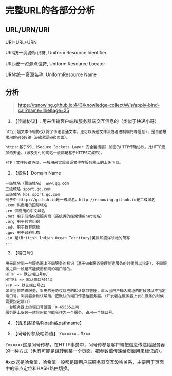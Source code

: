 # 完整URL的各部分分析

## URL/URN/URI
URI=URL+URN

URI:统一资源标识符, Uniform Resource Identifier

URL:统一资源点位符, Uniform Resource Locator

URN:统一资源名称, UniformResource Name

## 分析
> https://rsnowing.github.io:443/knowledge-collect/#/js/apply-bind-call?name=llhe&age=25

1. 【传输协议】：用来传输客户端和服务器端交互信息的（类似于快递小哥）

```
http:超文本传输协议(除了传递普通文本，还可以传递文件流或者进制编码等信息)，是目前最常用的web传输（web就是web页面）。

https:基于SSL（Secure Sockets Layer 安全套接层）加密的HTTP传输协议，比HTTP更加的安全。（涉及支付的网站一般都是基于HTTPS完成的）。

FTP：文件传输协议，一般用来实现资源文件在服务器上的上传下载。
```

2. 【域名】Domain Name

```
一级域名（顶级域名） www.qq.com
二级域名 sport.qq.com
三级域名 kbs.sport.qq.com
例子中 http://github.io是一级域名，http://rsnowing.github.io是二级域名
.com 供商用的国际域名
.cn 供商用的中文域名
.net 用于网络供应服务商（系统类的经常使用net域名）
.org 用于官方组织
.edu 用于教育院校
.gov 用于政府机构
.io 是(British Indian Ocean Territory)英属印度洋领地的简写
...
```

3. 【端口号】
```
用来区分同一台服务器上不同服务的标识（基于web服务管理创建服务的时候可以指定），不同服务之间一般是不能使用相同的端口号的。
HTTP => 默认端口号80
HTTPS => 默认端口号443
FTP => 默认端口号21
如果当前网络服务，采用的是协议对应的默认端口管理，那么当用户输入网址的时候可以不指定端口号，浏览器会默认帮用户把默认的端口传递给服务器。（开发者在服务器上发布服务的时候需要指定端口）
一台服务器上的端口号范围：0~65535之间
服务器上安装一款应用都可能会作为一个服务，占用一个端口号。
```

4. 【请求路径名称path或pathname】

5. 【问号传参及哈希值】 ?xx=xxx...#xxx

  ?xx=xxx这是问号传参，在HTTP事务中，问号传参是客户端把信息传递给服务器的一种方式（也有可能是跳转到某一个页面，把参数值传递给页面用来标识的）。

  #xxx这是哈希值，哈希值一般都是跟用户端服务器交互没啥关系，主要用于页面中的锚点定位和HASH路由切换。

